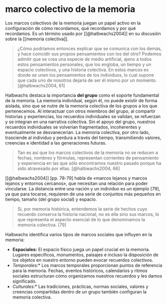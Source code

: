 # marco colectivo de la memoria
Los marcos colectivos de la memoria juegan un papel activo en la configuración de cómo recordamos, qué recordamos y por qué recordamos. Es un término usado por [[@halbwachs2004]] en su discusión sobre la [[memoria colectiva]].

> ¿Cómo podríamos entonces explicar que se comunica con los demás, y hace coincidir sus propios pensamientos con los del otro? Podemos admitir que se crea una especie de medio artificial, ajeno a todos estos pensamientos personales, que los engloba, un tiempo y un espacio colectivos, y una historia colectiva. En estos marcos es donde se unen los pensamientos de los individuos, lo cual supone que cada uno de nosotros dejaría de ser él mismo por un momento. [@halbwachs2004, 61]

Halbwachs destaca la importancia **del grupo** como el soporte fundamental de la memoria. La memoria individual, según él, no puede existir de forma aislada, sino que se nutre de la memoria colectiva de los grupos a los que pertenecemos. Al interactuar con otros miembros del grupo, al compartir historias y experiencias, los recuerdos individuales se validan, se refuerzan y se integran en una narrativa colectiva. Sin el apoyo del grupo, nuestros recuerdos individuales se volverían fragmentados, incoherentes y eventualmente se desvanecerían. La memoria colectiva, por otro lado, trasciende al individuo y perdura a través del tiempo, transmitiendo valores, creencias e identidad a las generaciones futuras.

> Tan es así que los marcos colectivos de la memoria no se reducen a fechas, nombres y fórmulas, representan corrientes de pensamiento y experiencia en las que sólo encontramos nuestro pasado porque ha sido atravesado por ellas. [@halbwachs2004, 66]

[[@halbwachs2004]] [pp. 78-79] habla de «marcos lejanos y marcos lejanos y entornos cercanos», que necesitan una relación para poder vincularse. La distancia entre una nación y un individuo es un ejemplo [79], ya que para tocarse, requieren de una serie de conjuntos más pequeños en tiempo, tamaño (del grupo social) y espacio.

> Si, por memoria histórica, entendemos la serie de hechos cuyo recuerdo conserva la historia nacional, no es ella sino sus marcos, lo que representa el aspecto esencial de lo que denominamos la memoria colectiva. [79]

Halbwachs identifica varios tipos de marcos sociales que influyen en la memoria:

- **Espaciales:**  El espacio físico juega un papel crucial en la memoria. Lugares específicos, monumentos, paisajes e incluso la disposición de los objetos en nuestro entorno pueden evocar recuerdos colectivos.
- *Temporales:**  Los marcos temporales proporcionan puntos de referencia para la memoria. Fechas, eventos históricos, calendarios y ritmos sociales estructuran cómo organizamos nuestros recuerdos y les damos significado.
- *Culturales:** Las tradiciones, prácticas, normas sociales, valores y creencias compartidas dentro de un grupo también configuran la memoria colectiva. 
